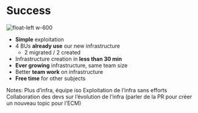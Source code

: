 # Success

![float-left w-600](./assets/images/success.jpg)

* **Simple** exploitation
* 4 BUs **already use** our new infrastructure
  * 2 migrated / 2 created
* Infrastructure creation in **less than 30 min**
* **Ever growing** infrastructure, same team size
* Better **team work** on infrastructure
* **Free time** for other subjects



Notes: Plus d’infra, équipe iso
Exploitation de l’infra sans efforts
Collaboration des devs sur l’évolution de l’infra (parler de la PR pour créer un nouveau topic pour l’ECM)

